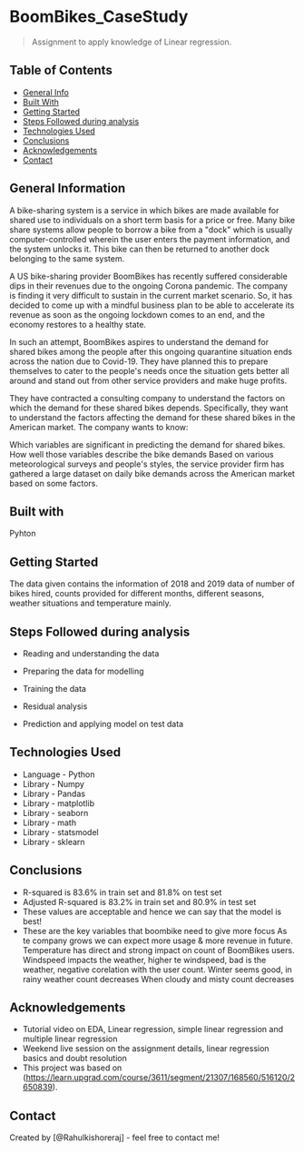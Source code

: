 # BoomBikes_CaseStudy
> Assignment to apply knowledge of Linear regression.


## Table of Contents
* [General Info](#general-information)
* [Built With](#built-with)
* [Getting Started](#getting-started)
* [Steps Followed during analysis](#steps-followed-during-analysis)
* [Technologies Used](#technologies-used)
* [Conclusions](#conclusions)
* [Acknowledgements](#acknowledgements)
* [Contact](#contact)

## General Information
A bike-sharing system is a service in which bikes are made available for shared use to individuals on a short term basis for a price or free. Many bike share systems allow people to borrow a bike from a "dock" which is usually computer-controlled wherein the user enters the payment information, and the system unlocks it. This bike can then be returned to another dock belonging to the same system.

A US bike-sharing provider BoomBikes has recently suffered considerable dips in their revenues due to the ongoing Corona pandemic. The company is finding it very difficult to sustain in the current market scenario. So, it has decided to come up with a mindful business plan to be able to accelerate its revenue as soon as the ongoing lockdown comes to an end, and the economy restores to a healthy state.

In such an attempt, BoomBikes aspires to understand the demand for shared bikes among the people after this ongoing quarantine situation ends across the nation due to Covid-19. They have planned this to prepare themselves to cater to the people's needs once the situation gets better all around and stand out from other service providers and make huge profits.

They have contracted a consulting company to understand the factors on which the demand for these shared bikes depends. Specifically, they want to understand the factors affecting the demand for these shared bikes in the American market. The company wants to know:

Which variables are significant in predicting the demand for shared bikes.
How well those variables describe the bike demands
Based on various meteorological surveys and people's styles, the service provider firm has gathered a large dataset on daily bike demands across the American market based on some factors.

## Built with
Pyhton

## Getting Started
The data given contains the information of 2018 and 2019 data of number of bikes hired, counts provided for different months, different seasons, weather situations and temperature mainly.

## Steps Followed during analysis
* Reading and understanding the data

* Preparing the data for modelling

* Training the data

* Residual analysis

* Prediction and applying model on test data

## Technologies Used
- Language - Python
- Library - Numpy
- Library - Pandas
- Library - matplotlib
- Library - seaborn
- Library - math
- Library - statsmodel
- Library - sklearn

## Conclusions
- R-squared is 83.6% in train set and 81.8% on test set
- Adjusted R-squared is 83.2% in train set and 80.9% in test set
- These values are acceptable and hence we can say that the model is best!
- These are the key variables that boombike need to give more focus
As te company grows we can expect more usage & more revenue in future.
Temperature has direct and strong impact on count of BoomBikes users.
Windspeed impacts the weather, higher te windspeed, bad is the weather, negative corelation with the user count.
Winter seems good, in rainy weather count decreases
When cloudy and misty count decreases

## Acknowledgements
- Tutorial video on EDA, Linear regression, simple linear regression and multiple linear regression
- Weekend live session on the assignment details, linear regression basics and doubt resolution
- This project was based on (https://learn.upgrad.com/course/3611/segment/21307/168560/516120/2650839).


## Contact
Created by [@Rahulkishoreraj] - feel free to contact me!
